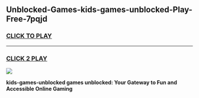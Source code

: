 
## Unblocked-Games-kids-games-unblocked-Play-Free-7pqjd
<h3>
<a href="https://premium76.site?title=kids-games-unblocked&ref=10A">CLICK TO PLAY</a></h3>
<hr>

<h3>
<a href="https://premium76.site?title=kids-games-unblocked&ref=10A">CLICK 2 PLAY</a>
  
</h3>

<a href="https://premium76.site?title=kids-games-unblocked&ref=10A"><img src="https://clearcache.store/games.png"></a>


**kids-games-unblocked games unblocked: Your Gateway to Fun and Accessible Online Gaming**
